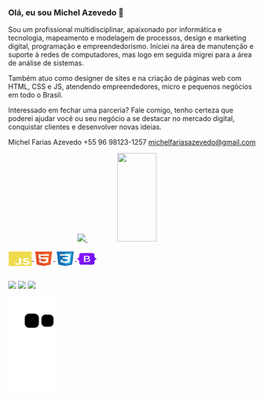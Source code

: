 ### Olá, eu sou Michel Azevedo 👋
Sou um profissional multidisciplinar, apaixonado por informática e tecnologia, mapeamento e modelagem de processos, design e marketing digital, programação e empreendedorismo. Iniciei na área de manutenção e suporte à redes de computadores, mas logo em seguida migrei para a área de análise de sistemas.

Também atuo como designer de sites e na criação de páginas web com HTML, CSS e JS, atendendo empreendedores, micro e pequenos negócios em todo o Brasil.

Interessado em fechar uma parceria? Fale comigo, tenho certeza que poderei ajudar você ou seu negócio a se destacar no mercado digital, conquistar clientes e desenvolver novas ideias.

Michel Farias Azevedo
+55 96 98123-1257
michelfariasazevedo@gmail.com

<div align="center">
  <a href="https://github.com/michelfariasazevedo">
  <img height="180em" src="https://github-readme-stats.vercel.app/api?username=michelfariasazevedo&show_icons=true&theme=midnight-purple&include_all_commits=true&count_private=true"/>
  <img height="180em"  width="40%" src="https://github-readme-stats.vercel.app/api/top-langs/?username=michelfariasazevedo&layout=compact&langs_count=7&theme=midnight-purple"/>
</div>
<div style="display: inline_block"><br>
  <img align="center" alt="Michel-Js" height="30" width="48" src="https://raw.githubusercontent.com/devicons/devicon/master/icons/javascript/javascript-plain.svg">
  <img align="center" alt="Michel-HTML" height="30" width="40" src="https://raw.githubusercontent.com/devicons/devicon/master/icons/html5/html5-original.svg">
  <img align="center" alt="Michel-CSS" height="30" width="40" src="https://raw.githubusercontent.com/devicons/devicon/master/icons/css3/css3-original.svg">
  <img align="center" alt="Michel-CSS" height="30" width="40" src="https://raw.githubusercontent.com/devicons/devicon/master/icons/bootstrap/bootstrap-original.svg">
</div>
  
  ##
 
<div> 
 <a href="https://discord.io/michelfariasazevedo" target="_blank"><img src="https://img.shields.io/badge/Discord-7289DA?style=for-the-badge&logo=discord&logoColor=white" target="_blank"></a> 
  <a href="https://www.linkedin.com/in/azevedomichel" target="_blank"><img src="https://img.shields.io/badge/-LinkedIn-%230077B5?style=for-the-badge&logo=linkedin&logoColor=white" target="_blank"></a>
  <a href = "mailto:michelfariasazevedo@gmail.com"><img src="https://img.shields.io/badge/-Gmail-%23333?style=for-the-badge&logo=gmail&logoColor=white" target="_blank"></a>
 
  ![Snake animation](https://github.com/michelfariasazevedo/michelfariasazevedo/blob/output/github-contribution-grid-snake.svg)
  
</div>
